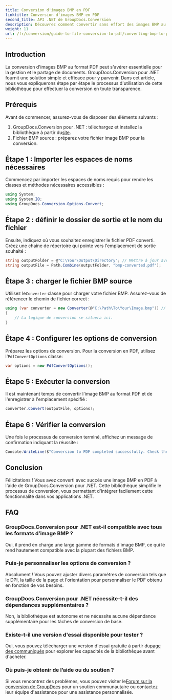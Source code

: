 ```yaml
---
title: Conversion d'images BMP en PDF
linktitle: Conversion d'images BMP en PDF
second_title: API .NET de GroupDocs.Conversion
description: Découvrez comment convertir sans effort des images BMP au format PDF à l'aide de GroupDocs.Conversion pour .NET. Ce didacticiel complet étape par étape couvre les prérequis, la gestion des fichiers sources et les options de personnalisation.
weight: 11
url: /fr/conversion/guide-to-file-conversion-to-pdf/converting-bmp-to-pdf/
---
```

## Introduction

La conversion d'images BMP au format PDF peut s'avérer essentielle pour la gestion et le partage de documents. GroupDocs.Conversion pour .NET fournit une solution simple et efficace pour y parvenir. Dans cet article, nous vous expliquerons étape par étape le processus d'utilisation de cette bibliothèque pour effectuer la conversion en toute transparence.

## Prérequis

Avant de commencer, assurez-vous de disposer des éléments suivants :

1.  GroupDocs.Conversion pour .NET : téléchargez et installez la bibliothèque à partir du[site](https://releases.groupdocs.com/conversion/net/).
2. Fichier BMP source : préparez votre fichier image BMP pour la conversion.

## Étape 1 : Importer les espaces de noms nécessaires

Commencez par importer les espaces de noms requis pour rendre les classes et méthodes nécessaires accessibles :

```csharp
using System;
using System.IO;
using GroupDocs.Conversion.Options.Convert;
```

## Étape 2 : définir le dossier de sortie et le nom du fichier

Ensuite, indiquez où vous souhaitez enregistrer le fichier PDF converti. Créez une chaîne de répertoire qui pointe vers l'emplacement de sortie souhaité :

```csharp
string outputFolder = @"C:\Your\Output\Directory"; // Mettre à jour avec votre chemin de répertoire
string outputFile = Path.Combine(outputFolder, "bmp-converted.pdf");
```

## Étape 3 : charger le fichier BMP source

 Utilisez le`Converter` classe pour charger votre fichier BMP. Assurez-vous de référencer le chemin de fichier correct :

```csharp
using (var converter = new Converter(@"C:\Path\To\Your\Image.bmp")) // Mettre à jour avec le chemin de votre fichier BMP
{
    // La logique de conversion se situera ici.
}
```

## Étape 4 : Configurer les options de conversion

 Préparez les options de conversion. Pour la conversion en PDF, utilisez l'`PdfConvertOptions` classe:

```csharp
var options = new PdfConvertOptions();
```

## Étape 5 : Exécuter la conversion

Il est maintenant temps de convertir l'image BMP au format PDF et de l'enregistrer à l'emplacement spécifié :

```csharp
converter.Convert(outputFile, options);
```

## Étape 6 : Vérifier la conversion

Une fois le processus de conversion terminé, affichez un message de confirmation indiquant la réussite :

```csharp
Console.WriteLine($"Conversion to PDF completed successfully. Check the output in: {outputFolder}");
```

## Conclusion

Félicitations ! Vous avez converti avec succès une image BMP en PDF à l'aide de GroupDocs.Conversion pour .NET. Cette bibliothèque simplifie le processus de conversion, vous permettant d'intégrer facilement cette fonctionnalité dans vos applications .NET.

## FAQ

### GroupDocs.Conversion pour .NET est-il compatible avec tous les formats d’image BMP ?

Oui, il prend en charge une large gamme de formats d'image BMP, ce qui le rend hautement compatible avec la plupart des fichiers BMP.

### Puis-je personnaliser les options de conversion ?

Absolument ! Vous pouvez ajuster divers paramètres de conversion tels que le DPI, la taille de la page et l'orientation pour personnaliser le PDF obtenu en fonction de vos besoins.

### GroupDocs.Conversion pour .NET nécessite-t-il des dépendances supplémentaires ?

Non, la bibliothèque est autonome et ne nécessite aucune dépendance supplémentaire pour les tâches de conversion de base.

### Existe-t-il une version d'essai disponible pour tester ?

 Oui, vous pouvez télécharger une version d'essai gratuite à partir du[page des communiqués](https://releases.groupdocs.com/) pour explorer les capacités de la bibliothèque avant d'acheter.

### Où puis-je obtenir de l’aide ou du soutien ?

Si vous rencontrez des problèmes, vous pouvez visiter le[Forum sur la conversion de GroupDocs](https://forum.groupdocs.com/c/conversion/11) pour un soutien communautaire ou contactez leur équipe d'assistance pour une assistance personnalisée.